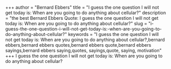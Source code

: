 +++
author = "Bernard Ebbers"
title = "I guess the one question I will not get today is: When are you going to do anything about cellular?"
description = "the best Bernard Ebbers Quote: I guess the one question I will not get today is: When are you going to do anything about cellular?"
slug = "i-guess-the-one-question-i-will-not-get-today-is:-when-are-you-going-to-do-anything-about-cellular?"
keywords = "I guess the one question I will not get today is: When are you going to do anything about cellular?,bernard ebbers,bernard ebbers quotes,bernard ebbers quote,bernard ebbers sayings,bernard ebbers saying,quotes, sayings,quote, saying, motivation"
+++
I guess the one question I will not get today is: When are you going to do anything about cellular?
